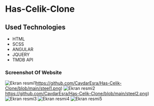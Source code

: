 # Has-Celik-Clone
## Used Technologies 
* HTML
* SCSS
* ANGULAR
* JQUERY
* TMDB API
### Screenshot Of Website 
![Ekran resmi1](https://github.com/CavdarEsra/Has-Celik-Clone/blob/main/steel1.png)https://github.com/CavdarEsra/Has-Celik-Clone/blob/main/steel1.png)
![Ekran resmi2](https://github.com/CavdarEsra/Has-Celik-Clone/blob/main/steel1.png)https://github.com/CavdarEsra/Has-Celik-Clone/blob/main/steel2.png)
![Ekran resmi3]([https://github.com/CavdarEsra/MovieApp/blob/main/ekrang%C3%B6r%C3%BCnt%C3%BCleri/Screenshot_6.jpg](https://github.com/CavdarEsra/Has-Celik-Clone/blob/main/steel1.png)https://github.com/CavdarEsra/Has-Celik-Clone/blob/main/steel3.png)
![Ekran resmi4]([https://github.com/CavdarEsra/MovieApp/blob/main/ekrang%C3%B6r%C3%BCnt%C3%BCleri/Screenshot_6.jpg](https://github.com/CavdarEsra/Has-Celik-Clone/blob/main/steel1.png)https://github.com/CavdarEsra/Has-Celik-Clone/blob/main/steel4.png)
![Ekran resmi5]([https://github.com/CavdarEsra/MovieApp/blob/main/ekrang%C3%B6r%C3%BCnt%C3%BCleri/Screenshot_6.jpg](https://github.com/CavdarEsra/Has-Celik-Clone/blob/main/steel1.png)https://github.com/CavdarEsra/Has-Celik-Clone/blob/main/steel5.png)






